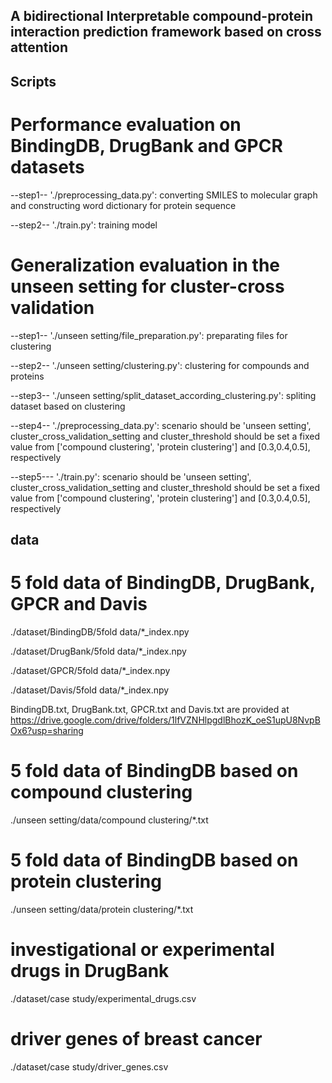 ## A bidirectional Interpretable compound-protein interaction prediction framework based on cross attention

## Scripts
# Performance evaluation on BindingDB, DrugBank and GPCR datasets
--step1-- './preprocessing_data.py': converting SMILES to molecular graph and constructing word dictionary for protein sequence 

--step2-- './train.py': training model

# Generalization evaluation in the unseen setting for cluster-cross validation
--step1-- './unseen setting/file_preparation.py': preparating files for clustering

--step2-- './unseen setting/clustering.py': clustering for compounds and proteins

--step3-- './unseen setting/split_dataset_according_clustering.py': spliting dataset based on clustering

--step4-- './preprocessing_data.py': scenario should be 'unseen setting', cluster_cross_validation_setting and cluster_threshold should be set a fixed value from ['compound clustering', 'protein clustering'] and [0.3,0.4,0.5], respectively

--step5--- './train.py': scenario should be 'unseen setting', cluster_cross_validation_setting and cluster_threshold should be set a fixed value from ['compound clustering', 'protein clustering'] and [0.3,0.4,0.5], respectively

## data
# 5 fold data of BindingDB, DrugBank, GPCR and Davis
./dataset/BindingDB/5fold data/*_index.npy

./dataset/DrugBank/5fold data/*_index.npy

./dataset/GPCR/5fold data/*_index.npy

./dataset/Davis/5fold data/*_index.npy

BindingDB.txt, DrugBank.txt, GPCR.txt and Davis.txt are provided at https://drive.google.com/drive/folders/1lfVZNHlpgdlBhozK_oeS1upU8NvpBOx6?usp=sharing

# 5 fold data of BindingDB based on compound clustering
./unseen setting/data/compound clustering/*.txt

# 5 fold data of BindingDB based on protein clustering
./unseen setting/data/protein clustering/*.txt

# investigational or experimental drugs in DrugBank
./dataset/case study/experimental_drugs.csv

# driver genes of breast cancer
./dataset/case study/driver_genes.csv


